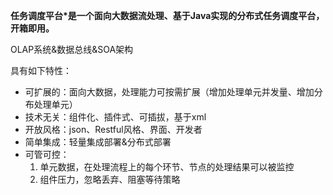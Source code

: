 **任务调度平台\*是一个面向大数据流处理、基于Java实现的分布式任务调度平台，开箱即用。**

OLAP系统&数据总线&SOA架构

具有如下特性：
  * 可扩展的：面向大数据，处理能力可按需扩展（增加处理单元并发量、增加分布处理单元）
  * 技术无关：组件化、插件式、可插拔，基于xml
  * 开放风格：json、Restful风格、界面、开发者
  * 简单集成：轻量集成部署&分布式部署
  * 可管可控：
    1. 单元数据，在处理流程上的每个环节、节点的处理结果可以被监控
    1. 组件压力，忽略丢弃、阻塞等待策略

